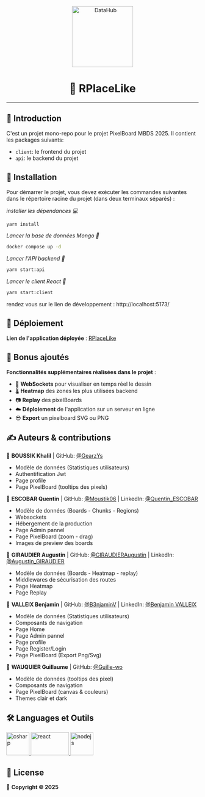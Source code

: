 <p align="center">
<img alt="DataHub" src="https://play-lh.googleusercontent.com/KbH8-m6-mNI8UOiFnzlnggxcaSUoH-zO94uzjsYdlU6eqgLnjs3nPIuCy0OWftVNffs" height="160px" />
</p>
<h1 align="center"> 🎨 RPlaceLike </h1>

---

## 📝 Introduction

C'est un projet mono-repo pour le projet PixelBoard MBDS 2025. Il contient les packages suivants:
- `client`: le frontend du projet
- `api`: le backend du projet

## 📍 Installation

Pour démarrer le projet, vous devez exécuter les commandes suivantes dans le répertoire racine du projet (dans deux terminaux séparés) :

*installer les dépendances 💻*
```sh
yarn install
```

*Lancer la base de données Mongo 🥭*
```sh
docker compose up -d
```

*Lancer l'API backend 🔌*
```sh
yarn start:api
```

*Lancer le client React 🎨*
```sh
yarn start:client
```

rendez vous sur le lien de développement : http://localhost:5173/

## 🚀 Déploiement

**Lien de l'application déployée** : [RPlaceLike](https://moustik.dev/)

## 🌟 Bonus ajoutés

**Fonctionnalités supplémentaires réalisées dans le projet** :
- 🔄 **WebSockets** pour visualiser en temps réel le dessin
- 🌡 **Heatmap** des zones les plus utilisées backend
- 📷 **Replay** des pixelBoards
- ☁️ **Déploiement** de l'application sur un serveur en ligne
- 😎 **Export** un pixelboard SVG ou PNG

## ✍️ Auteurs & contributions


👤 **BOUSSIK Khalil** | GitHub: [@GearzYs](https://github.com/GearzYs)

* Modèle de données (Statistiques utilisateurs)
* Authentification Jwt
* Page profile
* Page PixelBoard (tooltips des pixels)

👤 **ESCOBAR Quentin** | GitHub: [@Moustik06](https://github.com/Moustik06) | LinkedIn: [@Quentin_ESCOBAR](https://fr.linkedin.com/in/quentin-escobar-78a544302)

* Modèle de données (Boards - Chunks - Regions)
* Websockets
* Hébergement de la production
* Page Admin pannel
* Page PixelBoard (zoom - drag)
* Images de preview des boards

👤 **GIRAUDIER Augustin** | GitHub: [@GIRAUDIERAugustin](https://github.com/AugustinGiraudier) | LinkedIn: [@Augustin_GIRAUDIER](https://fr.linkedin.com/in/augustin-giraudier)

* Modèle de données (Boards - Heatmap - replay)
* Middlewares de sécurisation des routes
* Page Heatmap
* Page Replay

👤 **VALLEIX Benjamin** | GitHub: [@B3njaminV](https://github.com/B3njaminV) | LinkedIn: [@Benjamin VALLEIX](https://www.linkedin.com/in/benjamin-valleix-27115719a)

* Modèle de données (Statistiques utilisateurs)
* Composants de navigation
* Page Home
* Page Admin pannel
* Page profile
* Page Register/Login
* Page PixelBoard (Export Png/Svg) 

👤 **WAUQUIER Guillaume** | GitHub: [@Guille-wo](https://github.com/Guille-wo)

* Modèle de données (tooltips des pixel)
* Composants de navigation
* Page PixelBoard (canvas & couleurs)
* Themes clair et dark

## 🛠  Languages et Outils

<p> 
    <a href="https://docs.microsoft.com/en-us/dotnet/csharp/" target="_blank"> 
        <img src="https://upload.wikimedia.org/wikipedia/commons/thumb/a/a7/React-icon.svg/1200px-React-icon.svg.png" alt="csharp" width="60" height="60"/> 
    </a>
    <a href="https://fr.reactjs.org/" target="_blank"> 
        <img src="https://upload.wikimedia.org/wikipedia/commons/thumb/d/d9/Node.js_logo.svg/1280px-Node.js_logo.svg.png" alt="react" width="100" height="60"/>
    </a>
    <a href="https://nodejs.org/en/" target="_blank"> 
        <img src="https://cdn.iconscout.com/icon/free/png-256/free-mongodb-5-1175140.png?f=webp&w=256" alt="nodejs" width="60" height="60"/>
    </a>
</p>

## 📝 License

📜 **Copyright © 2025**

